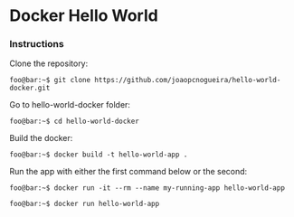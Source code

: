 # Docker Hello World

### Instructions

Clone the repository:
```console
foo@bar:~$ git clone https://github.com/joaopcnogueira/hello-world-docker.git
```

Go to hello-world-docker folder:
```console
foo@bar:~$ cd hello-world-docker
```

Build the docker: 
```console
foo@bar:~$ docker build -t hello-world-app .
```
Run the app with either the first command below or the second:
```console
foo@bar:~$ docker run -it --rm --name my-running-app hello-world-app
```
```console
foo@bar:~$ docker run hello-world-app
```
